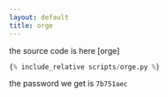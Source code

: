 ```yaml
---
layout: default
title: orge
---
```




the source code is here [orge]
```python
{% include_relative scripts/orge.py %}
```


the password we get is `7b751aec`
